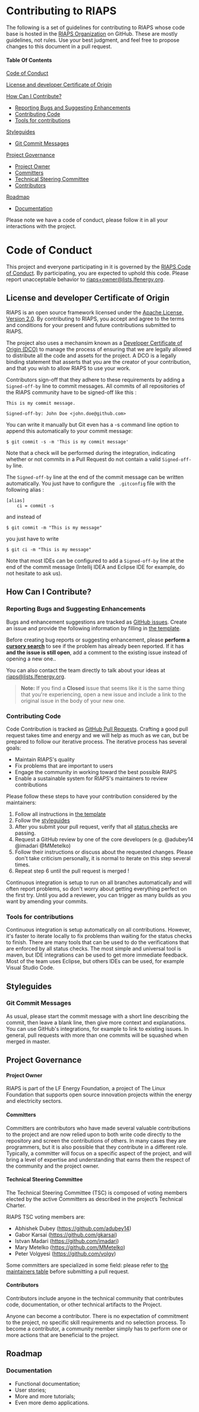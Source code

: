 # Contributing to RIAPS

The following is a set of guidelines for contributing to RIAPS whose code base is hosted in the 
[RIAPS Organization](https://github.com/RIAPS) on GitHub. These are mostly guidelines, not rules. 
Use your best judgment, and feel free to propose changes to this document in a pull request.

#### Table Of Contents

[Code of Conduct](#code-of-conduct)

[License and developer Certificate of Origin](#license-and-developer-certificate-of-origin)

[How Can I Contribute?](#how-can-i-contribute)
  * [Reporting Bugs and Suggesting Enhancements](#reporting-bugs-and-suggesting-enhancements)
  * [Contributing Code](#contributing-code)
  * [Tools for contributions](#tools-for-contributions)

[Styleguides](#styleguides)
  * [Git Commit Messages](#git-commit-messages)

[Project Governance](#project-governance)
  * [Project Owner](#project-owner)
  * [Committers](#committers)
  * [Technical Steering Committee](#technical-steering-committee)
  * [Contributors](#contributors)

[Roadmap](#roadmap)
  * [Documentation](#documentation)

Please note we have a code of conduct, please follow it in all your interactions with the project.

# Code of Conduct

This project and everyone participating in it is governed by the [RIAPS Code of Conduct](CODE_OF_CONDUCT.md). 
By participating, you are expected to uphold this code. Please report unacceptable behavior 
to [riaps+owner@lists.lfenergy.org](mailto:riaps+owner@lists.lfenergy.org).


## License and developer Certificate of Origin

RIAPS is an open source framework licensed under the [Apache License, Version 2.0](http://www.apache.org/licenses/LICENSE-2.0). 
By contributing to RIAPS, you accept and agree to the terms and conditions for your present and future contributions 
submitted to RIAPS.

The project also uses a mechansim known as a [Developer Certificate of Origin (DCO)](https://developercertificate.org/) 
to manage the process of ensuring that we are legally allowed to distribute all the code and assets for the project. 
A DCO is a legally binding statement that asserts that you are the creator of your contribution, and that you wish to 
allow RIAPS to use your work.

Contributors sign-off that they adhere to these requirements by adding a ``Signed-off-by`` line to commit messages. 
All commits of all repositories of the RIAPS community have to be signed-off like this :

````
This is my commit message.

Signed-off-by: John Doe <john.doe@github.com>
````
You can write it manually but Git even has a -s command line option to append this automatically to your commit message:
````
$ git commit -s -m 'This is my commit message'
````

Note that a check will be performed during the integration, indicating whether or not commits in a 
Pull Request do not contain a valid ````Signed-off-by```` line.

The ````Signed-off-by```` line at the end of the commit message can be written automatically. 
You just have to configure the ```` .gitconfig```` file with the following alias :
````
[alias]
    ci = commit -s
````
and instead of
````
$ git commit -m "This is my message"
````
you just have to write
````
$ git ci -m "This is my message"
````
Note that most IDEs can be configured to add a ````Signed-off-by```` line at the end of the 
commit message (Intellij IDEA and Eclipse IDE for example, do not hesitate to ask us).

## How Can I Contribute?

### Reporting Bugs and Suggesting Enhancements

Bugs and enhancement suggestions are tracked as [GitHub issues](https://guides.github.com/features/issues/). 
Create an issue and provide the following information by filling in [the template](ISSUE_TEMPLATE.md).

Before creating bug reports or suggesting enhancement, please 
**perform a [cursory search](https://github.com/search?q=+is%3Aissue+user%3ARIAPS)** to see if the problem has already 
been reported. If it has **and the issue is still open**, add a comment to the existing issue instead of opening a new one..

You can also contact the team directly to talk about your ideas at [riaps@lists.lfenergy.org](mailto:riaps@lists.lfenergy.org).

> **Note:** If you find a **Closed** issue that seems like it is the same thing that you're experiencing, open a new issue 
and include a link to the original issue in the body of your new one.

### Contributing Code

Code Contribution is tracked as [GitHub Pull Requests](https://help.github.com/en/articles/about-pull-requests). 
Crafting a good pull request takes time and energy and we will help as much as we can, but be prepared to follow 
our iterative process. The iterative process has several goals:

- Maintain RIAPS's quality
- Fix problems that are important to users
- Engage the community in working toward the best possible RIAPS
- Enable a sustainable system for RIAPS's maintainers to review contributions

Please follow these steps to have your contribution considered by the maintainers:

1. Follow all instructions in [the template](PULL_REQUEST_TEMPLATE.md)
2. Follow the [styleguides](#styleguides)
3. After you submit your pull request, verify that all 
[status checks](https://help.github.com/articles/about-status-checks/) are passing.
5. Request a GitHub review by one of the core developers (e.g. @adubey14 @imadari @MMetelko)
6. Follow their instructions or discuss about the requested changes. Please don't take criticism personally, 
it is normal to iterate on this step several times.
7. Repeat step 6 until the pull request is merged !

Continuous integration is setup to run on all branches automatically and will often report problems, 
so don't worry about getting everything perfect on the first try. 
Until you add a reviewer, you can trigger as many builds as you want by amending your commits. 

### Tools for contributions

Continuous integration is setup automatically on all contributions. However, it's faster to iterate locally to fix 
problems than waiting for the status checks to finish. There are many tools that can be used to do the verifications 
that are enforced by all status checks. The most simple and universal tool is maven, but IDE integrations can be 
used to get more immediate feedback. Most of the team uses Eclipse, but others IDEs can be used, for example
Visual Studio Code.

## Styleguides

### Git Commit Messages

As usual, please start the commit message with a short line describing the commit, then leave a blank line, 
then give more context and explanations. You can use GitHub's integrations, for example to link to existing issues. 
In general, pull requests with more than one commits will be squashed when merged in master.


## Project Governance

#### Project Owner

RIAPS is part of the LF Energy Foundation, a project of The Linux Foundation that supports open source innovation 
projects within the energy and electricity sectors.

#### Committers

Committers are contributors who have made several valuable contributions to the project and are now relied upon to 
both write code directly to the repository and screen the contributions of others. In many cases they are programmers, 
but it is also possible that they contribute in a different role. Typically, a committer will focus on a specific aspect 
of the project, and will bring a level of expertise and understanding that earns them the respect of the community and 
the project owner.

#### Technical Steering Committee

The Technical Steering Committee (TSC) is composed of voting members elected by the active Committers as described in 
the project’s Technical Charter.

RIAPS TSC voting members are:
- Abhishek Dubey (https://github.com/adubey14) 
- Gabor Karsai (https://github.com/gkarsai)
- Istvan Madari (https://github.com/imadari) 
- Mary Metelko (https://github.com/MMetelko)
- Peter Volgyesi (https://github.com/volgy)


Some committers are specialized in some field: please refer to [the maintainers table](MAINTAINERS.md) before 
submitting a pull request. 

#### Contributors

Contributors include anyone in the technical community that contributes code, documentation, or other technical 
artifacts to the Project.

Anyone can become a contributor. There is no expectation of commitment to the project, no specific skill requirements 
and no selection process. To become a contributor, a community member simply has to perform one or more actions that are beneficial to the project.

## Roadmap

### Documentation
- Functional documentation;
- User stories;
- More and more tutorials;
- Even more demo applications.
